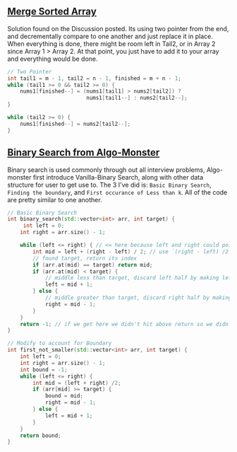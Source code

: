## [Merge Sorted Array](https://leetcode.com/problems/merge-sorted-array/) 

Solution found on the Discussion posted. Its using two pointer from the end, and decrementally compare to one another and just replace it in place. When everything is done, there might be room left in Tail2, or in Array 2 since Array 1 > Array 2. At that point, you just have to add it to your array and everything would be done.
```java
// Two Pointer
int tail1 = m - 1, tail2 = n - 1, finished = m + n - 1;
while (tail1 >= 0 && tail2 >= 0) {
    nums1[finished--] = (nums1[tail1] > nums2[tail2]) ? 
                         nums1[tail1--] : nums2[tail2--];
}

while (tail2 >= 0) { 
    nums1[finished--] = nums2[tail2--];
}
```

## [Binary Search from Algo-Monster](https://algo.monster/problems/binary_search_intro)

Binary search is used commonly through out all interview problems, Algo-monster first introduce Vanilla-Binary Search, along with other data structure for user to get use to. The 3 I've did is: `Basic Binary Search`, `Finding the boundary`, and `First occurance of Less than k`. All of the code are pretty similar to one another.

```cpp
// Basic Binary Search
int binary_search(std::vector<int> arr, int target) {
     int left = 0;
    int right = arr.size() - 1;

    while (left <= right) { // <= here because left and right could point to the same element, < would miss it
        int mid = left + (right - left) / 2; // use `(right - left) /2` to prevent `left + right` potential overflow
        // found target, return its index
        if (arr.at(mid) == target) return mid;
        if (arr.at(mid) < target) {
            // middle less than target, discard left half by making left search boundary `mid + 1`
            left = mid + 1;
        } else {
            // middle greater than target, discard right half by making right search boundary `mid - 1`
            right = mid - 1;
        }
    }
    return -1; // if we get here we didn't hit above return so we didn't find target
}
```

```cpp
// Modify to account for Boundary
int first_not_smaller(std::vector<int> arr, int target) {
    int left = 0;
    int right = arr.size() - 1;
    int bound = -1;
    while (left <= right) {
        int mid = (left + right) /2;
        if (arr[mid] >= target) {
            bound = mid;
            right = mid - 1;
        } else {
            left = mid + 1;
        }
    }
    return bound;
}
```
    
